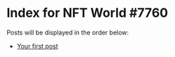 # Index for NFT World #7760
Posts will be displayed in the order below:

- [Your first post](./001-first.md)

